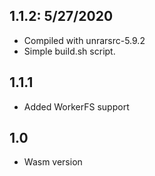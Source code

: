 1.1.2: 5/27/2020
-------------------
- Compiled with unrarsrc-5.9.2
- Simple build.sh script.

1.1.1
-------------------
- Added WorkerFS support

1.0
-------------------
- Wasm version
